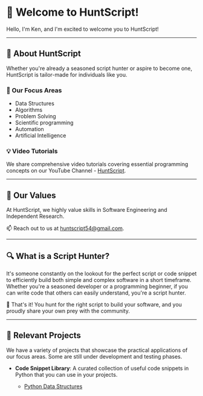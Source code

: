 # 👋 Welcome to HuntScript!

Hello, I'm Ken, and I'm excited to welcome you to HuntScript!

---

## 🎯 About HuntScript

Whether you're already a seasoned script hunter or aspire to become one, HuntScript is tailor-made for individuals like you.

### 👀 Our Focus Areas

- Data Structures
- Algorithms
- Problem Solving
- Scientific programming
- Automation
- Artificial Intelligence

### 💡 Video Tutorials

We share comprehensive video tutorials covering essential programming concepts on our YouTube Channel - [HuntScript](https://www.youtube.com/channel/UCsrpb6yzAOAjgp5jWqajVOQ).

---

## 🌱 Our Values 

At HuntScript, we highly value skills in Software Engineering and Independent Research.

📫 Reach out to us at huntscript54@gmail.com.

---

## 🔍 What is a Script Hunter?

It's someone constantly on the lookout for the perfect script or code snippet to efficiently build both simple and complex software in a short timeframe. Whether you're a seasoned developer or a programming beginner, if you can write code that others can easily understand, you're a script hunter.

🚀 That's it! You hunt for the right script to build your software, and you proudly share your own prey with the community.

---

## 📂 Relevant Projects

We have a variety of projects that showcase the practical applications of our focus areas.
Some are still under development and testing phases. 

- **Code Snippet Library**: A curated collection of useful code snippets in Python that you can use in your projects.

  - [Python Data Structures](https://github.com/huntscript/PythonDataStructures) 

<!---
📂 **Relevant Projects**

Here at HuntScript, we have a variety of projects that showcase the practical applications of our focus areas:

- **Algorithm Visualizer**: A tool to help you visualize and understand various algorithms in real-time.
- **Automated Task Scheduler**: A project demonstrating how to automate repetitive tasks using Python and .NET.
- **AI Chatbot**: An artificial intelligence project developed with Python and integrated into an Android app.
- **Code Snippet Library**: A curated collection of useful code snippets in Python, Java, C++, and C# that you can use in your projects.
- **Mobile App Development**: Several Android apps showcasing different features and capabilities built using best practices in Android development.



These projects are designed to help you apply what you learn and contribute to the community.

Happy hunting!
--->

<!---
- 💞️ I’m looking to collaborate on projects related to programming. 
huntscript/huntscript is a ✨ special ✨ repository because its `README.md` (this file) appears on your GitHub profile.
You can click the Preview link to take a look at your changes.
--->

